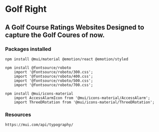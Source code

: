 # Golf Right

## A Golf Course Ratings Websites Designed to capture the Golf Coures of now.

### Packages installed

    npm install @mui/material @emotion/react @emotion/styled

    npm install @fontsource/roboto
        import '@fontsource/roboto/300.css';
        import '@fontsource/roboto/400.css';
        import '@fontsource/roboto/500.css';
        import '@fontsource/roboto/700.css';

    npm install @mui/icons-material
        import AccessAlarmIcon from '@mui/icons-material/AccessAlarm';
        import ThreeDRotation from '@mui/icons-material/ThreeDRotation';

### Resources

    https://mui.com/api/typography/
